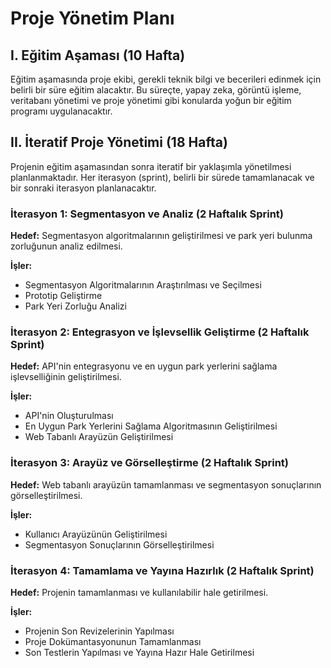 # Proje Yönetim Planı

## I. Eğitim Aşaması (10 Hafta)

Eğitim aşamasında proje ekibi, gerekli teknik bilgi ve becerileri edinmek için belirli bir süre eğitim alacaktır. Bu süreçte, yapay zeka, görüntü işleme, veritabanı yönetimi ve proje yönetimi gibi konularda yoğun bir eğitim programı uygulanacaktır.

## II. İteratif Proje Yönetimi (18 Hafta)

Projenin eğitim aşamasından sonra iteratif bir yaklaşımla yönetilmesi planlanmaktadır. Her iterasyon (sprint), belirli bir sürede tamamlanacak ve bir sonraki iterasyon planlanacaktır.

### İterasyon 1: Segmentasyon ve Analiz (2 Haftalık Sprint)

**Hedef:** Segmentasyon algoritmalarının geliştirilmesi ve park yeri bulunma zorluğunun analiz edilmesi.

**İşler:**
- Segmentasyon Algoritmalarının Araştırılması ve Seçilmesi
- Prototip Geliştirme
- Park Yeri Zorluğu Analizi

### İterasyon 2: Entegrasyon ve İşlevsellik Geliştirme (2 Haftalık Sprint)

**Hedef:** API'nin entegrasyonu ve en uygun park yerlerini sağlama işlevselliğinin geliştirilmesi.

**İşler:**
- API'nin Oluşturulması
- En Uygun Park Yerlerini Sağlama Algoritmasının Geliştirilmesi
- Web Tabanlı Arayüzün Geliştirilmesi

### İterasyon 3: Arayüz ve Görselleştirme (2 Haftalık Sprint)

**Hedef:** Web tabanlı arayüzün tamamlanması ve segmentasyon sonuçlarının görselleştirilmesi.

**İşler:**
- Kullanıcı Arayüzünün Geliştirilmesi
- Segmentasyon Sonuçlarının Görselleştirilmesi

### İterasyon 4: Tamamlama ve Yayına Hazırlık (2 Haftalık Sprint)

**Hedef:** Projenin tamamlanması ve kullanılabilir hale getirilmesi.

**İşler:**
- Projenin Son Revizelerinin Yapılması
- Proje Dokümantasyonunun Tamamlanması
- Son Testlerin Yapılması ve Yayına Hazır Hale Getirilmesi
